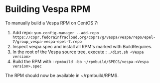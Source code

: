 <!-- Copyright Vespa.ai. Licensed under the terms of the Apache 2.0 license. See LICENSE in the project root. -->

# Building Vespa RPM

To manually build a Vespa RPM on CentOS 7:

1. Add repo: ```yum-config-manager --add-repo https://copr.fedorainfracloud.org/coprs/g/vespa/vespa/repo/epel-7/group_vespa-vespa-epel-7.repo```
2. Inspect vespa.spec and install all RPM's marked with BuildRequires.
1. In the root of the Vespa source tree, execute : ```./dist.sh <Vespa version>```
1. Build the RPM with : ```rpmbuild -bb ~/rpmbuild/SPECS/vespa-<Vespa version>.spec```

The RPM should now be available in ~/rpmbuild/RPMS.

